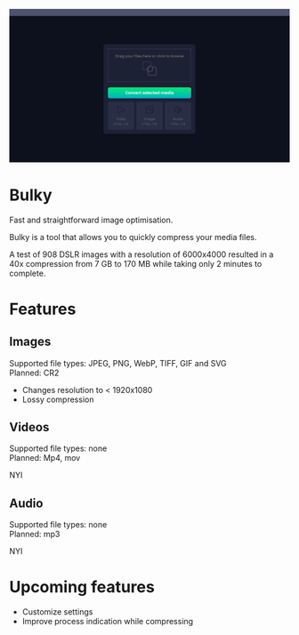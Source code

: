 ![Example image](example.png)

# Bulky

Fast and straightforward image optimisation.

Bulky is a tool that allows you to quickly compress your media files.

A test of 908 DSLR images with a resolution of 6000x4000 resulted in a 40x compression from 7 GB to 170 MB while taking only 2 minutes to complete.

# Features

## Images
Supported file types: JPEG, PNG, WebP, TIFF, GIF and SVG    
Planned: CR2

* Changes resolution to < 1920x1080
* Lossy compression

## Videos
Supported file types: none    
Planned: Mp4, mov

NYI

## Audio
Supported file types: none    
Planned: mp3

NYI

# Upcoming features

* Customize settings
* Improve process indication while compressing